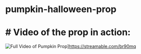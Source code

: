 # pumpkin-halloween-prop

# # Video of the prop in action:
![Full Video of Pumpkin Prop](https://i.ibb.co/7WfGZJL/Image-from-i-OS-1.jpg)]https://streamable.com/br90mq
